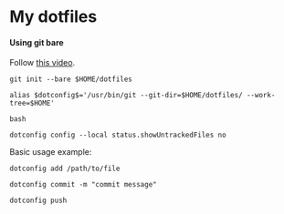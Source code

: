 # My dotfiles

#### Using git bare

Follow [this video](https://www.youtube.com/watch?v=tBoLDpTWVOM).

`git init --bare $HOME/dotfiles`

`alias $dotconfig$='/usr/bin/git --git-dir=$HOME/dotfiles/ --work-tree=$HOME'`

`bash`

`dotconfig config --local status.showUntrackedFiles no`

Basic usage example:

`dotconfig add /path/to/file`

`dotconfig commit -m "commit message"`

`dotconfig push`
